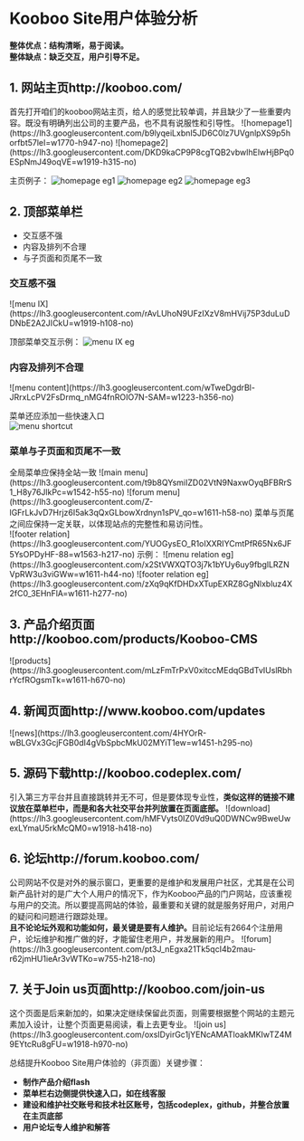 <h1>Kooboo Site用户体验分析</h1>

<strong>整体优点：结构清晰，易于阅读。<br/>
整体缺点：缺乏交互，用户引导不足。</strong>

<h2>1. 网站主页http://kooboo.com/</h2>
首先打开咱们的kooboo网站主页，给人的感觉比较单调，并且缺少了一些重要内容。既没有明确列出公司的主要产品，也不具有说服性和引导性。
![homepage1](https://lh3.googleusercontent.com/b9lyqeiLxbnI5JD6C0lz7UVgnlpXS9p5horfbt57leI=w1770-h947-no)
![homepage2](https://lh3.googleusercontent.com/DKD9kaCP9P8cgTQB2vbwlhElwHjBPq0ESpNmJ49oqVE=w1919-h315-no)  

主页例子：
![homepage eg1](https://lh3.googleusercontent.com/7nosk1P6SzpMFPhGqzu4N-fXa2LLGKDz6zsGxeRZOMA=w1919-h938-no)
![homepage eg2](https://lh3.googleusercontent.com/G_mA7oZleNnoY0G3jk_x_v45Fha35KeE2mXFqBwnzp4=w1919-h912-no)
![homepage eg3](https://lh3.googleusercontent.com/3DY-PmgmUgkMcPsh9Ky4ghLKA301-I_CHg2APozF0h8=w1919-h570-no)

<h2>2. 顶部菜单栏</h2>
<ul>
<li>交互感不强</li>
<li>内容及排列不合理</li>
<li>与子页面和页尾不一致</li>
</ul>

<h3>交互感不强</h3>
![menu IX](https://lh3.googleusercontent.com/rAvLUhoN9UFzIXzV8mHVij75P3duLuDDNbE2A2JICkU=w1919-h108-no)

顶部菜单交互示例：
![menu IX eg](https://lh3.googleusercontent.com/9jUCtISoW7FBInc2HIG5HcjawjuO6EF0petu3J9g61A=w1920-h378-no)

<h3>内容及排列不合理</h3>
![menu content](https://lh3.googleusercontent.com/wTweDgdrBl-JRrxLcPV2FsDrmq_nMG4fnROIO7N-SAM=w1223-h356-no)

菜单还应添加一些快速入口<br/>
![menu shortcut](https://lh3.googleusercontent.com/HNM7bRyQ2LyF3hWukzKFBW8-uZwCxI4jtQK3S1fAhmE=w660-h223-no)

<h3>菜单与子页面和页尾不一致</h3>
全局菜单应保持全站一致
![main menu](https://lh3.googleusercontent.com/t9b8QYsmiIZD02VtN9NaxwOyqBFBRrS1_H8y76JlkPc=w1542-h55-no)
![forum menu](https://lh3.googleusercontent.com/Z-lGFrLkJvD7Hrjz6I5ak3qQxGLbowXrdnyn1sPV_qo=w1611-h58-no)
菜单与页尾之间应保持一定关联，以体现站点的完整性和易访问性。<br/>
![footer relation](https://lh3.googleusercontent.com/YUOGysEO_R1oIXXRIYCmtPfR65Nx6JF5YsOPDyHF-88=w1563-h217-no)
示例：
![menu relation eg](https://lh3.googleusercontent.com/x2StVWXQTO3j7k1bYUy6uy9fbglLRZNVpRW3u3viGWw=w1611-h44-no)
![footer relation eg](https://lh3.googleusercontent.com/zXq9qKfDHDxXTupEXRZ8GgNlxbluz4X2fC0_3EHnFlA=w1611-h277-no)

<h2>3. 产品介绍页面http://kooboo.com/products/Kooboo-CMS</h2>
![products](https://lh3.googleusercontent.com/mLzFmTrPxV0xitccMEdqGBdTvIUslRbhrYcfROgsmTk=w1611-h670-no)  
 
<h2>4. 新闻页面http://www.kooboo.com/updates</h2>
![news](https://lh3.googleusercontent.com/4HYOrR-wBLGVx3GcjFGB0dI4gVbSpbcMkU02MYiT1ew=w1451-h295-no) 

<h2>5. 源码下载http://kooboo.codeplex.com/<br/></h2>
引入第三方平台并且直接跳转并无不可，但是要体现专业性，<strong>类似这样的链接不建议放在菜单栏中，而是和各大社交平台并列放置在页面底部。</strong>
![download](https://lh3.googleusercontent.com/hMFVyts0IZ0Vd9uQ0DWNCw9BweUwexLYmaU5rkMcQM0=w1918-h418-no)

<h2>6. 论坛http://forum.kooboo.com/</h2>
公司网站不仅是对外的展示窗口，更重要的是维护和发展用户社区，尤其是在公司新产品针对的是广大个人用户的情况下，作为Kooboo产品的门户网站，应该重视与用户的交流。所以要提高网站的体验，最重要和关键的就是服务好用户，对用户的疑问和问题进行跟踪处理。<br/>
<strong>且不论论坛外观和功能如何，最关键是要有人维护。</strong>目前论坛有2664个注册用户，论坛维护和推广做的好，才能留住老用户，并发展新的用户。
![forum](https://lh3.googleusercontent.com/pt3J_nEgxa21Tk5qcI4b2mau-r62jmHU1ieAr3vWTKo=w755-h218-no)

<h2>7. 关于Join us页面http://kooboo.com/join-us</h2>
这个页面是后来新加的，如果决定继续保留此页面，则需要根据整个网站的主题元素加入设计，让整个页面更易阅读，看上去更专业。
![join us](https://lh3.googleusercontent.com/oxsIDyirGc1jYENcAMATloakMKIwTZ4M9EYtcRu8gFU=w1918-h970-no)

总结提升Kooboo Site用户体验的（非页面）关键步骤：
<ul><strong>
<li>制作产品介绍flash</li>
<li>菜单栏右边侧提供快速入口，如在线客服</li>
<li>建设和维护社交账号和技术社区账号，包括codeplex，github，并整合放置在主页底部</li>
<li>用户论坛专人维护和解答</li>
</strong></ul>
